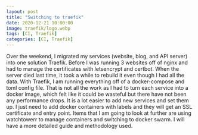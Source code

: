 ```yaml
---
layout: post
title: "Switching to traefik"
date: 2020-12-21 10:00:00
image: traefik/logo.webp
tags: [CI, Traefik]
categories: [CI, Traefik]
---
```


Over the weekend, I migrated my services (website, blog, and API server) into one solution Traefik. Before I was running 3 websites off of nginx and had to manage the certificates with letsencrypt and certbot. When the server died last time, it took a while to rebuild it even though I had all the data. With Traefik, I am running everything off of a docker-compose and toml config file. That is not all the work as I had to turn each service into a docker image, which felt like it could be wasteful but there have not been any performance drops. It is a lot easier to add new services and set them up. I just need to add docker containers with labels and they will get an SSL certificate and entry point. Items that I am going to look at further are using watchtowerr to manage containers and switching to docker swarm. I will have a more detailed guide and methodology used.
